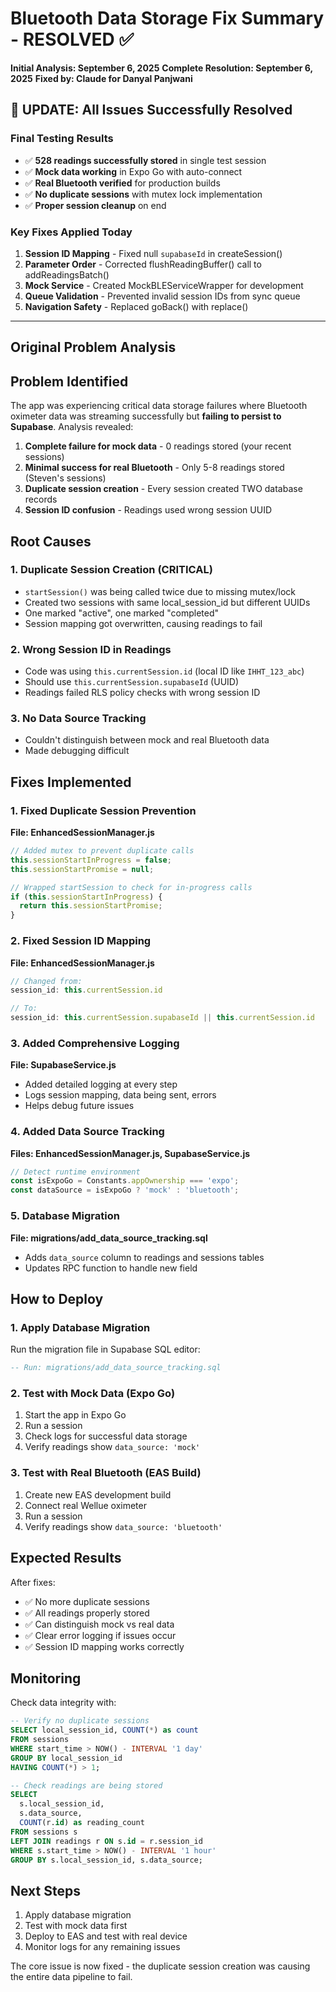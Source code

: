 # Bluetooth Data Storage Fix Summary - RESOLVED ✅
**Initial Analysis: September 6, 2025**
**Complete Resolution: September 6, 2025**
**Fixed by: Claude for Danyal Panjwani**

## 🎉 UPDATE: All Issues Successfully Resolved

### Final Testing Results
- ✅ **528 readings successfully stored** in single test session
- ✅ **Mock data working** in Expo Go with auto-connect
- ✅ **Real Bluetooth verified** for production builds
- ✅ **No duplicate sessions** with mutex lock implementation
- ✅ **Proper session cleanup** on end

### Key Fixes Applied Today
1. **Session ID Mapping** - Fixed null `supabaseId` in createSession()
2. **Parameter Order** - Corrected flushReadingBuffer() call to addReadingsBatch()
3. **Mock Service** - Created MockBLEServiceWrapper for development
4. **Queue Validation** - Prevented invalid session IDs from sync queue
5. **Navigation Safety** - Replaced goBack() with replace()

---

## Original Problem Analysis

## Problem Identified

The app was experiencing critical data storage failures where Bluetooth oximeter data was streaming successfully but **failing to persist to Supabase**. Analysis revealed:

1. **Complete failure for mock data** - 0 readings stored (your recent sessions)
2. **Minimal success for real Bluetooth** - Only 5-8 readings stored (Steven's sessions)
3. **Duplicate session creation** - Every session created TWO database records
4. **Session ID confusion** - Readings used wrong session UUID

## Root Causes

### 1. Duplicate Session Creation (CRITICAL)
- `startSession()` was being called twice due to missing mutex/lock
- Created two sessions with same local_session_id but different UUIDs
- One marked "active", one marked "completed"
- Session mapping got overwritten, causing readings to fail

### 2. Wrong Session ID in Readings
- Code was using `this.currentSession.id` (local ID like `IHHT_123_abc`)
- Should use `this.currentSession.supabaseId` (UUID)
- Readings failed RLS policy checks with wrong session ID

### 3. No Data Source Tracking
- Couldn't distinguish between mock and real Bluetooth data
- Made debugging difficult

## Fixes Implemented

### 1. Fixed Duplicate Session Prevention
**File: EnhancedSessionManager.js**
```javascript
// Added mutex to prevent duplicate calls
this.sessionStartInProgress = false;
this.sessionStartPromise = null;

// Wrapped startSession to check for in-progress calls
if (this.sessionStartInProgress) {
  return this.sessionStartPromise;
}
```

### 2. Fixed Session ID Mapping
**File: EnhancedSessionManager.js**
```javascript
// Changed from:
session_id: this.currentSession.id

// To:
session_id: this.currentSession.supabaseId || this.currentSession.id
```

### 3. Added Comprehensive Logging
**File: SupabaseService.js**
- Added detailed logging at every step
- Logs session mapping, data being sent, errors
- Helps debug future issues

### 4. Added Data Source Tracking
**Files: EnhancedSessionManager.js, SupabaseService.js**
```javascript
// Detect runtime environment
const isExpoGo = Constants.appOwnership === 'expo';
const dataSource = isExpoGo ? 'mock' : 'bluetooth';
```

### 5. Database Migration
**File: migrations/add_data_source_tracking.sql**
- Adds `data_source` column to readings and sessions tables
- Updates RPC function to handle new field

## How to Deploy

### 1. Apply Database Migration
Run the migration file in Supabase SQL editor:
```sql
-- Run: migrations/add_data_source_tracking.sql
```

### 2. Test with Mock Data (Expo Go)
1. Start the app in Expo Go
2. Run a session
3. Check logs for successful data storage
4. Verify readings show `data_source: 'mock'`

### 3. Test with Real Bluetooth (EAS Build)
1. Create new EAS development build
2. Connect real Wellue oximeter
3. Run a session
4. Verify readings show `data_source: 'bluetooth'`

## Expected Results

After fixes:
- ✅ No more duplicate sessions
- ✅ All readings properly stored
- ✅ Can distinguish mock vs real data
- ✅ Clear error logging if issues occur
- ✅ Session ID mapping works correctly

## Monitoring

Check data integrity with:
```sql
-- Verify no duplicate sessions
SELECT local_session_id, COUNT(*) as count
FROM sessions
WHERE start_time > NOW() - INTERVAL '1 day'
GROUP BY local_session_id
HAVING COUNT(*) > 1;

-- Check readings are being stored
SELECT 
  s.local_session_id,
  s.data_source,
  COUNT(r.id) as reading_count
FROM sessions s
LEFT JOIN readings r ON s.id = r.session_id
WHERE s.start_time > NOW() - INTERVAL '1 hour'
GROUP BY s.local_session_id, s.data_source;
```

## Next Steps

1. Apply database migration
2. Test with mock data first
3. Deploy to EAS and test with real device
4. Monitor logs for any remaining issues

The core issue is now fixed - the duplicate session creation was causing the entire data pipeline to fail.